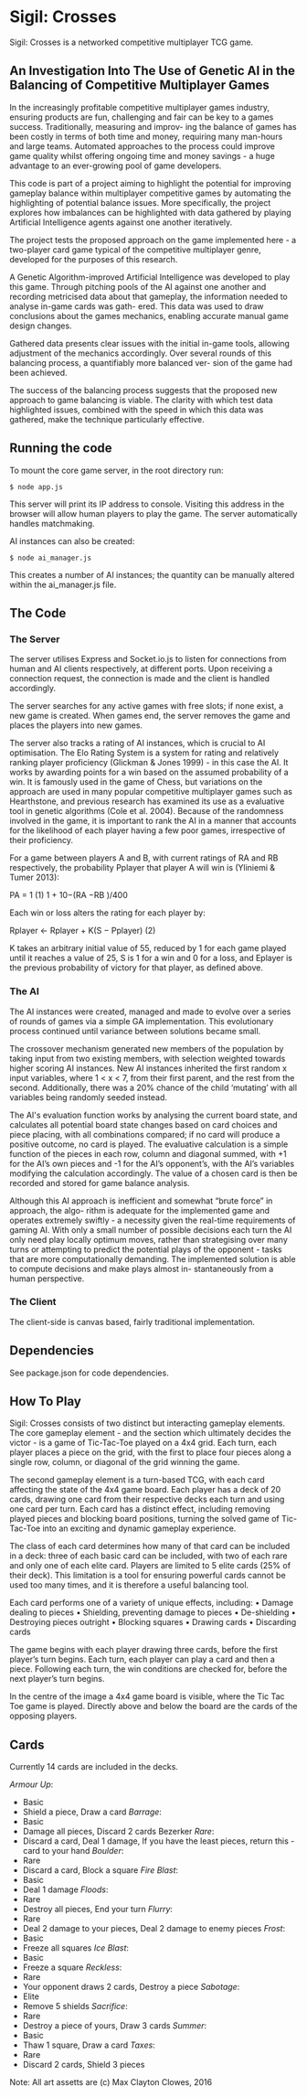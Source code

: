 # Sigil: Crosses

Sigil: Crosses is a networked competitive multiplayer TCG game.

## An Investigation Into The Use of Genetic AI in the Balancing of Competitive Multiplayer Games

In the increasingly profitable competitive multiplayer games industry, ensuring products are fun, challenging and fair can be key to a games success. Traditionally, measuring and improv- ing the balance of games has been costly in terms of both time and money, requiring many man-hours and large teams. Automated approaches to the process could improve game quality whilst offering ongoing time and money savings - a huge advantage to an ever-growing pool of game developers.

This code is part of a project aiming to highlight the potential for improving gameplay balance within multiplayer competitive games by automating the highlighting of potential balance issues. More specifically, the project explores how imbalances can be highlighted with data gathered by playing Artificial Intelligence agents against one another iteratively.

The project tests the proposed approach on the game implemented here - a two-player card game typical of the competitive multiplayer genre, developed for the purposes of this research. 

A Genetic Algorithm-improved Artificial Intelligence was developed to play this game. Through pitching pools of the AI against one another and recording metricised data about that gameplay, the information needed to analyse in-game cards was gath- ered. This data was used to draw conclusions about the games mechanics, enabling accurate manual game design changes.

Gathered data presents clear issues with the initial in-game tools, allowing adjustment of the mechanics accordingly. Over several rounds of this balancing process, a quantifiably more balanced ver- sion of the game had been achieved.

The success of the balancing process suggests that the proposed new approach to game balancing is viable. The clarity with which test data highlighted issues, combined with the speed in which this data was gathered, make the technique particularly effective.

## Running the code

To mount the core game server, in the root directory run:

```
$ node app.js
```

This server will print its IP address to console. Visiting this address in the browser will allow human players to play the game. The server automatically handles matchmaking.

AI instances can also be created:

```
$ node ai_manager.js
```

This creates a number of AI instances; the quantity can be manually altered within the ai_manager.js file.

## The Code

### The Server

The server utilises Express and Socket.io.js to listen for connections from human and AI clients respectively, at different ports. Upon receiving a connection request, the connection is made and the client is handled accordingly.

The server searches for any active games with free slots; if none exist, a new game is created. When games end, the server removes the game and places the players into new games.

The server also tracks a rating of AI instances, which is crucial to AI optimisation. The Elo Rating System is a system for rating and relatively ranking player proficiency (Glickman & Jones 1999) - in this case the AI. It works by awarding points for a win based on the assumed probability of a win. It is famously used in the game of Chess, but variations on the approach are used in many popular competitive multiplayer games such as Hearthstone, and previous research has examined its use as a evaluative tool in genetic algorithms (Cole et al. 2004). Because of the randomness involved in the game, it is important to rank the AI in a manner that accounts for the likelihood of each player having a few poor games, irrespective of their proficiency.

For a game between players A and B, with current ratings of RA and RB respectively, the probability Pplayer that player A will win is (Yliniemi & Tumer 2013):

PA = 1 (1) 1 + 10−(RA −RB )/400

Each win or loss alters the rating for each player by:

Rplayer ← Rplayer + K(S − Pplayer) (2)

K takes an arbitrary initial value of 55, reduced by 1 for each game played until it reaches a value of 25, S is 1 for a win and 0 for a loss, and Eplayer is the previous probability of victory for that player, as defined above.

### The AI

The AI instances were created, managed and made to evolve over a series of rounds of games via a simple GA implementation. This evolutionary process continued until variance between solutions became small.

The crossover mechanism generated new members of the population by taking input from two existing members, with selection weighted towards higher scoring AI instances. New AI instances inherited the first random x input variables, where 1 < x < 7, from their first parent, and the rest from the second. Additionally, there was a 20% chance of the child ‘mutating’ with all variables being randomly seeded instead.

The AI's evaluation function works by analysing the current board state, and calculates all potential board state changes based on card choices and piece placing, with all combinations compared; if no card will produce a positive outcome, no card is played. The evaluative calculation is a simple function of the pieces in each row, column and diagonal summed, with +1 for the AI’s own pieces and -1 for the AI’s opponent’s, with the AI’s variables modifying the calculation accordingly. The value of a chosen card is then be recorded and stored for game balance analysis.

Although this AI approach is inefficient and somewhat “brute force” in approach, the algo- rithm is adequate for the implemented game and operates extremely swiftly - a necessity given the real-time requirements of gaming AI. With only a small number of possible decisions each turn the AI only need play locally optimum moves, rather than strategising over many turns or attempting to predict the potential plays of the opponent - tasks that are more computationally demanding. The implemented solution is able to compute decisions and make plays almost in- stantaneously from a human perspective.

### The Client

The client-side is canvas based, fairly traditional implementation.

## Dependencies

See package.json for code dependencies.

## How To Play

Sigil: Crosses consists of two distinct but interacting gameplay elements. The core gameplay element - and the section which ultimately decides the victor - is a game of Tic-Tac-Toe played on a 4x4 grid. Each turn, each player places a piece on the grid, with the first to place four pieces along a single row, column, or diagonal of the grid winning the game.

The second gameplay element is a turn-based TCG, with each card affecting the state of the 4x4 game board. Each player has a deck of 20 cards, drawing one card from their respective decks each turn and using one card per turn. Each card has a distinct effect, including removing played pieces and blocking board positions, turning the solved game of Tic-Tac-Toe into an exciting and dynamic gameplay experience.

The class of each card determines how many of that card can be included in a deck: three of each basic card can be included, with two of each rare and only one of each elite card. Players are limited to 5 elite cards (25% of their deck). This limitation is a tool for ensuring powerful cards cannot be used too many times, and it is therefore a useful balancing tool.

Each card performs one of a variety of unique effects, including:
• Damage dealing to pieces
• Shielding, preventing damage to pieces • De-shielding
• Destroying pieces outright
• Blocking squares
• Drawing cards
• Discarding cards

The game begins with each player drawing three cards, before the first player’s turn begins. Each turn, each player can play a card and then a piece. Following each turn, the win conditions are checked for, before the next player’s turn begins.

In the centre of the image a 4x4 game board is visible, where the Tic Tac Toe game is played. Directly above and below the board are the cards of the opposing players.

## Cards

Currently 14 cards are included in the decks.

*Armour Up*:
- Basic
- Shield a piece, Draw a card
*Barrage*:
- Basic
- Damage all pieces, Discard 2 cards
Bezerker
*Rare*:
- Discard a card, Deal 1 damage, If you have the least pieces, return this - card to your hand
*Boulder*:
- Rare
- Discard a card, Block a square
*Fire Blast*:
- Basic
- Deal 1 damage
*Floods*:
- Rare
- Destroy all pieces, End your turn
*Flurry*:
- Rare
- Deal 2 damage to your pieces, Deal 2 damage to enemy pieces
*Frost*:
- Basic
- Freeze all squares
*Ice Blast*:
- Basic
- Freeze a square
*Reckless*:
- Rare
- Your opponent draws 2 cards, Destroy a piece
*Sabotage*:
- Elite
- Remove 5 shields
*Sacrifice*:
- Rare
- Destroy a piece of yours, Draw 3 cards
*Summer*:
- Basic
- Thaw 1 square, Draw a card
*Taxes*:
- Rare
- Discard 2 cards, Shield 3 pieces

Note: All art assetts are (c) Max Clayton Clowes, 2016